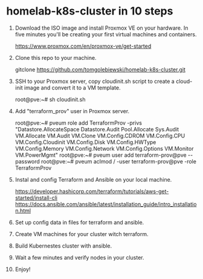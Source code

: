 # homelab-k8s-cluster in 10 steps

1. Download the ISO image and install Proxmox VE on your hardware. In five minutes you'll be creating your first virtual machines and containers.

   https://www.proxmox.com/en/proxmox-ve/get-started

2. Clone this repo to your machine.

   gitclone https://github.com/tomgolebiewski/homelab-k8s-cluster.git

3. SSH to your Proxmox server, copy cloudinit.sh script to create a cloud-init image and convert it to a VM template.

   root@pve:~# sh cloudinit.sh

4. Add "terraform_prov" user in Proxmox server.

   root@pve:~# pveum role add TerraformProv -privs "Datastore.AllocateSpace Datastore.Audit Pool.Allocate Sys.Audit VM.Allocate VM.Audit VM.Clone VM.Config.CDROM VM.Config.CPU VM.Config.Cloudinit VM.Config.Disk VM.Config.HWType VM.Config.Memory VM.Config.Network VM.Config.Options VM.Monitor VM.PowerMgmt"
   root@pve:~# pveum user add terraform-prov@pve --password <your password>
   root@pve:~# pveum aclmod / -user terraform-prov@pve -role TerraformProv

5. Instal and config Terraform and Ansible on your local machine.

   https://developer.hashicorp.com/terraform/tutorials/aws-get-started/install-cli
   https://docs.ansible.com/ansible/latest/installation_guide/intro_installation.html

6. Set up config data in files for terraform and ansible.

7. Create VM machines for your cluster witch terraform.

8. Build Kubernestes cluster with ansible.

9. Wait a few minutes and verify nodes in your cluster.

10. Enjoy!


